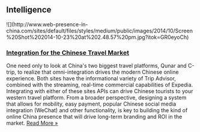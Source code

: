 ## Intelligence
 <div class="intelligence-items"> <article class="intelligence-item"> ![](http://www.web-presence-in-china.com/sites/default/files/styles/medium/public/images/2014/10/Screen%20Shot%202014-10-23%20at%202.48.57%20pm.jpg?itok=GR0eyoCh) <div class="intelligence-item-content"> 

### [Integration for the Chinese Travel Market](http://www.chinadigitalreview.com/how-to-profit-from-chinas-two-biggest-travel-sites/ "Integration for the Chinese Travel Market")

One need only to look at China&apos;s two biggest travel platforms, Qunar and C-trip, to realize that omni-integration drives the modern Chinese online experience. Both sites have the informational variety of Trip Advisor, combined with the streaming, real-time commercial capabilities of Expedia. Integrating with either of these sites APIs can drive Chinese tourists to your western travel platform. From a broader perspective, designing a system that allows for mobility, easy payment, popular Chinese social media integration (WeChat) and other functionality, is key to building the kind of online China presence that will drive long-term branding and ROI in the market.
 [Read More &#xBB;](http://www.chinadigitalreview.com/how-to-profit-from-chinas-two-biggest-travel-sites/ "Integration for the Chinese Travel Market") </div> </article> </div>